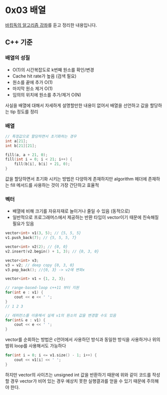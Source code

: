 # 0x03 배열
[바킹독의 알고리즘 강좌](https://blog.encrypted.gg/927)를 듣고 정리한 내용입니다.

## C++ 기준

### 배열의 성질

- O(1)의 시간복잡도로 k번째 원소를 확인/변경
- Cache hit rate가 높음 (검색 필요)
- 원소를 끝에 추가 O(1)
- 마지막 원소 제거 O(1)
- 임의의 위치에 원소를 추가/제거 O(N)

사실을 배열에 대해서 자세하게 설명할만한 내용이 없어서 배열을 선언하고 값을 할당하는 tip 정도를 정리

### 배열

```cpp
// 특정값으로 할당하면서 초기화하는 경우
int a[21];
int b[21][21];

fill(a, a + 21, 0);
fill(int i = 0; i < 21; i++) {
	fill(b[i], b[i] + 21, 0);
}
```

값을 할당하면서 초기화 시키는 방법은 다양하게 존재하지만 algorithm 헤더에 존재하는 fill 메서드를 사용하는 것이 가장 간단하고 효율적

### 벡터

- 배열에 비해 크기를 자유자재로 늘이거나 줄일 수 있음 (동적으로)
- 일반적으로 프로그래머스에서 제공하는 반환 타입이 vector이기 때문에 친숙해질 필요가 있음

```cpp
vector<int> v1(3, 5); // {5, 5, 5}
v1.push_back(7); // {5, 5, 5, 7}

vector<int> v2(2); // {0, 0}
v2.insert(v2.begin() + 1, 3); // {0, 3, 0}

vector<int> v3;
v3 = v2; // deep copy {0, 3, 0}
v3.pop_back(); //{0, 3} -> v2에 변화x
```

```cpp
vector<int> v1 = {1, 2, 3};

// range-based-loop c++11 부터 지원
for(int e : v1) {
	cout << e << ' ';
}
// 1 2 3

// 레퍼런스를 이용해서 실제 v1의 원소의 값을 변경할 수도 있음
for(int& e : v1) {
	cout << e << ' ';
}
```

vector를 순회하는 방법은 c언어에서 사용하던 방식과 동일한 방식을 사용하거나 위의 범위 loop를 사용해서도 가능하다

```cpp
for(int i = 0; i <= v1.size() - 1; i++) {
	cout << v1[i] << ' ';
}
```

하지만 vector의 사이즈는 unsigned int 값을 반환하기 때문에 위와 같이 코드를 작성할 경우 vector가 비어 있는 경우 예상치 못한 실행결과를 얻을 수 있기 때문에 주의해야 한다.
